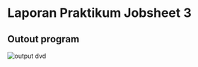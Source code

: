 # Laporan Praktikum Jobsheet 3

## Outout program

![output dvd](https://user-images.githubusercontent.com/70506138/93866696-3635c480-fcf2-11ea-8d0c-cd429247b3b0.PNG)

